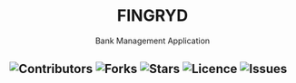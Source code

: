 <h1 align="center">FINGRYD</h1>

<p align="center">
  Bank Management Application
</p>

![Contributors](https://img.shields.io/github/contributors/Isreal-ogbu/fingryd?style=plastic)
![Forks](https://img.shields.io/github/forks/Isreal-ogbu/fingryd)
![Stars](https://img.shields.io/github/stars/Isreal-ogbu/fingryd)
![Licence](https://img.shields.io/github/license/Isreal-ogbu/fingryd)
![Issues](https://img.shields.io/github/issues/Isreal-ogbu/fingryd)
---
